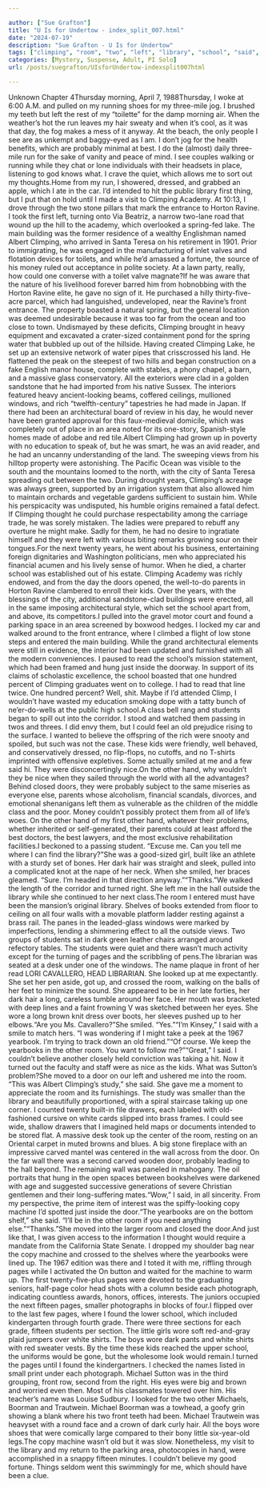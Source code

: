 ```yaml
---

author: ["Sue Grafton"]
title: "U Is for Undertow - index_split_007.html"
date: "2024-07-19"
description: "Sue Grafton - U Is for Undertow"
tags: ["climping", "room", "two", "left", "library", "school", "said", "page", "could", "one", "front", "door", "student", "dark", "hair", "first", "ravine", "set", "would", "kid", "hand", "wall", "wore", "yearbook", "machine"]
categories: [Mystery, Suspense, Adult, PI Solo]
url: /posts/suegrafton/UIsforUndertow-indexsplit007html

---
```



Unknown
Chapter 4Thursday morning, April 7, 1988Thursday, I woke at 6:00 A.M. and pulled on my running shoes for my three-mile jog. I brushed my teeth but left the rest of my “toilette” for the damp morning air. When the weather’s hot the run leaves my hair sweaty and when it’s cool, as it was that day, the fog makes a mess of it anyway. At the beach, the only people I see are as unkempt and baggy-eyed as I am. I don’t jog for the health benefits, which are probably minimal at best. I do the (almost) daily three-mile run for the sake of vanity and peace of mind. I see couples walking or running while they chat or lone individuals with their headsets in place, listening to god knows what. I crave the quiet, which allows me to sort out my thoughts.Home from my run, I showered, dressed, and grabbed an apple, which I ate in the car. I’d intended to hit the public library first thing, but I put that on hold until I made a visit to Climping Academy. At 10:13, I drove through the two stone pillars that mark the entrance to Horton Ravine. I took the first left, turning onto Via Beatriz, a narrow two-lane road that wound up the hill to the academy, which overlooked a spring-fed lake. The main building was the former residence of a wealthy Englishman named Albert Climping, who arrived in Santa Teresa on his retirement in 1901. Prior to immigrating, he was engaged in the manufacturing of inlet valves and flotation devices for toilets, and while he’d amassed a fortune, the source of his money ruled out acceptance in polite society. At a lawn party, really, how could one converse with a toilet valve magnate?If he was aware that the nature of his livelihood forever barred him from hobnobbing with the Horton Ravine elite, he gave no sign of it. He purchased a hilly thirty-five-acre parcel, which had languished, undeveloped, near the Ravine’s front entrance. The property boasted a natural spring, but the general location was deemed undesirable because it was too far from the ocean and too close to town. Undismayed by these deficits, Climping brought in heavy equipment and excavated a crater-sized containment pond for the spring water that bubbled up out of the hillside. Having created Climping Lake, he set up an extensive network of water pipes that crisscrossed his land. He flattened the peak on the steepest of two hills and began construction on a fake English manor house, complete with stables, a phony chapel, a barn, and a massive glass conservatory. All the exteriors were clad in a golden sandstone that he had imported from his native Sussex. The interiors featured heavy ancient-looking beams, coffered ceilings, mullioned windows, and rich “twelfth-century” tapestries he had made in Japan. If there had been an architectural board of review in his day, he would never have been granted approval for this faux-medieval domicile, which was completely out of place in an area noted for its one-story, Spanish-style homes made of adobe and red tile.Albert Climping had grown up in poverty with no education to speak of, but he was smart, he was an avid reader, and he had an uncanny understanding of the land. The sweeping views from his hilltop property were astonishing. The Pacific Ocean was visible to the south and the mountains loomed to the north, with the city of Santa Teresa spreading out between the two. During drought years, Climping’s acreage was always green, supported by an irrigation system that also allowed him to maintain orchards and vegetable gardens sufficient to sustain him. While his perspicacity was undisputed, his humble origins remained a fatal defect. If Climping thought he could purchase respectability among the carriage trade, he was sorely mistaken. The ladies were prepared to rebuff any overture he might make. Sadly for them, he had no desire to ingratiate himself and they were left with various biting remarks growing sour on their tongues.For the next twenty years, he went about his business, entertaining foreign dignitaries and Washington politicians, men who appreciated his financial acumen and his lively sense of humor. When he died, a charter school was established out of his estate. Climping Academy was richly endowed, and from the day the doors opened, the well-to-do parents in Horton Ravine clambered to enroll their kids. Over the years, with the blessings of the city, additional sandstone-clad buildings were erected, all in the same imposing architectural style, which set the school apart from, and above, its competitors.I pulled into the gravel motor court and found a parking space in an area screened by boxwood hedges. I locked my car and walked around to the front entrance, where I climbed a flight of low stone steps and entered the main building. While the grand architectural elements were still in evidence, the interior had been updated and furnished with all the modern conveniences. I paused to read the school’s mission statement, which had been framed and hung just inside the doorway. In support of its claims of scholastic excellence, the school boasted that one hundred percent of Climping graduates went on to college. I had to read that line twice. One hundred percent? Well, shit. Maybe if I’d attended Climp, I wouldn’t have wasted my education smoking dope with a tatty bunch of ne’er-do-wells at the public high school.A class bell rang and students began to spill out into the corridor. I stood and watched them passing in twos and threes. I did envy them, but I could feel an old prejudice rising to the surface. I wanted to believe the offspring of the rich were snooty and spoiled, but such was not the case. These kids were friendly, well behaved, and conservatively dressed, no flip-flops, no cutoffs, and no T-shirts imprinted with offensive expletives. Some actually smiled at me and a few said hi. They were disconcertingly nice.On the other hand, why wouldn’t they be nice when they sailed through the world with all the advantages? Behind closed doors, they were probably subject to the same miseries as everyone else, parents whose alcoholism, financial scandals, divorces, and emotional shenanigans left them as vulnerable as the children of the middle class and the poor. Money couldn’t possibly protect them from all of life’s woes. On the other hand of my first other hand, whatever their problems, whether inherited or self-generated, their parents could at least afford the best doctors, the best lawyers, and the most exclusive rehabilitation facilities.I beckoned to a passing student. “Excuse me. Can you tell me where I can find the library?”She was a good-sized girl, built like an athlete with a sturdy set of bones. Her dark hair was straight and sleek, pulled into a complicated knot at the nape of her neck. When she smiled, her braces gleamed. “Sure. I’m headed in that direction anyway.”“Thanks.”We walked the length of the corridor and turned right. She left me in the hall outside the library while she continued to her next class.The room I entered must have been the mansion’s original library. Shelves of books extended from floor to ceiling on all four walls with a movable platform ladder resting against a brass rail. The panes in the leaded-glass windows were marked by imperfections, lending a shimmering effect to all the outside views. Two groups of students sat in dark green leather chairs arranged around refectory tables. The students were quiet and there wasn’t much activity except for the turning of pages and the scribbling of pens.The librarian was seated at a desk under one of the windows. The name plaque in front of her read LORI CAVALLERO, HEAD LIBRARIAN. She looked up at me expectantly. She set her pen aside, got up, and crossed the room, walking on the balls of her feet to minimize the sound. She appeared to be in her late forties, her dark hair a long, careless tumble around her face. Her mouth was bracketed with deep lines and a faint frowning V was sketched between her eyes. She wore a long brown knit dress over boots, her sleeves pushed up to her elbows.“Are you Ms. Cavallero?”She smiled. “Yes.”“I’m Kinsey,” I said with a smile to match hers. “I was wondering if I might take a peek at the 1967 yearbook. I’m trying to track down an old friend.”“Of course. We keep the yearbooks in the other room. You want to follow me?”“Great,” I said. I couldn’t believe another closely held conviction was taking a hit. Now it turned out the faculty and staff were as nice as the kids. What was Sutton’s problem?She moved to a door on our left and ushered me into the room. “This was Albert Climping’s study,” she said. She gave me a moment to appreciate the room and its furnishings. The study was smaller than the library and beautifully proportioned, with a spiral staircase taking up one corner. I counted twenty built-in file drawers, each labeled with old-fashioned cursive on white cards slipped into brass frames. I could see wide, shallow drawers that I imagined held maps or documents intended to be stored flat. A massive desk took up the center of the room, resting on an Oriental carpet in muted browns and blues. A big stone fireplace with an impressive carved mantel was centered in the wall across from the door. On the far wall there was a second carved wooden door, probably leading to the hall beyond. The remaining wall was paneled in mahogany. The oil portraits that hung in the open spaces between bookshelves were darkened with age and suggested successive generations of severe Christian gentlemen and their long-suffering mates.“Wow,” I said, in all sincerity. From my perspective, the prime item of interest was the spiffy-looking copy machine I’d spotted just inside the door.“The yearbooks are on the bottom shelf,” she said. “I’ll be in the other room if you need anything else.”“Thanks.”She moved into the larger room and closed the door.And just like that, I was given access to the information I thought would require a mandate from the California State Senate. I dropped my shoulder bag near the copy machine and crossed to the shelves where the yearbooks were lined up. The 1967 edition was there and I toted it with me, riffling through pages while I activated the On button and waited for the machine to warm up. The first twenty-five-plus pages were devoted to the graduating seniors, half-page color head shots with a column beside each photograph, indicating countless awards, honors, offices, interests. The juniors occupied the next fifteen pages, smaller photographs in blocks of four.I flipped over to the last few pages, where I found the lower school, which included kindergarten through fourth grade. There were three sections for each grade, fifteen students per section. The little girls wore soft red-and-gray plaid jumpers over white shirts. The boys wore dark pants and white shirts with red sweater vests. By the time these kids reached the upper school, the uniforms would be gone, but the wholesome look would remain.I turned the pages until I found the kindergartners. I checked the names listed in small print under each photograph. Michael Sutton was in the third grouping, front row, second from the right. His eyes were big and brown and worried even then. Most of his classmates towered over him. His teacher’s name was Louise Sudbury. I looked for the two other Michaels, Boorman and Trautwein. Michael Boorman was a towhead, a goofy grin showing a blank where his two front teeth had been. Michael Trautwein was heavyset with a round face and a crown of dark curly hair. All the boys wore shoes that were comically large compared to their bony little six-year-old legs.The copy machine wasn’t old but it was slow. Nonetheless, my visit to the library and my return to the parking area, photocopies in hand, were accomplished in a snappy fifteen minutes. I couldn’t believe my good fortune. Things seldom went this swimmingly for me, which should have been a clue.
